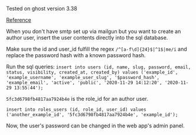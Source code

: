 Tested on ghost version 3.38

[Reference](https://github.com/TryGhost/Ghost/issues/5227)

When you don't have smtp set up via mailgun but you want to create an author user, insert the user contents directly into the sql database.

Make sure the id and user_id fulfill the regex `/^[a-f\d]{24}$|^1$|me/i` and replace the password hash with a known password hash.

Run the sql queries:
`insert into users (id, name, slug, password, email, status, visibility, created_at, created_by) values ('example_id', 'example_username', 'example_user_slug', '$password_hash', 'example_email', 'active', 'public', '2020-11-29 14:12:20', '2020-11-29 13:55:44');`

`5fc3d6798fb4817aa7924b4e` is the role_id for an author user.

`insert into roles_users (id, role_id, user_id) values ('another_example_id', '5fc3d6798fb4817aa7924b4e', 'example_id');`

Now, the user's password can be changed in the web app's admin panel.
